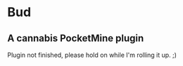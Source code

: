 # Bud
A cannabis PocketMine plugin
--
Plugin not finished, please hold on while I'm rolling it up. ;)
